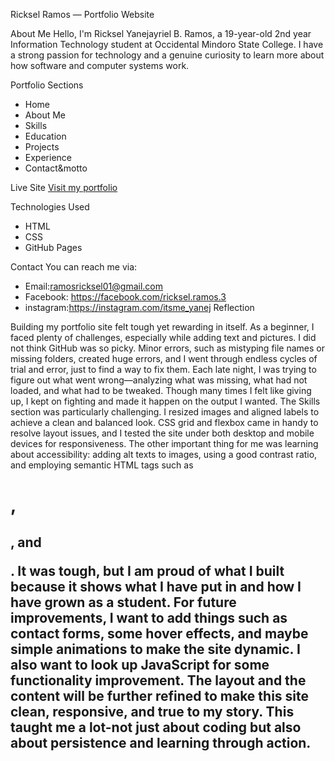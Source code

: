  Ricksel Ramos — Portfolio Website

About Me
Hello, I'm Ricksel Yanejayriel B. Ramos, a 19-year-old 2nd year Information Technology student at Occidental Mindoro State College. I have a strong passion for technology and a genuine curiosity to learn more about how software and computer systems work.

Portfolio Sections
- Home
- About Me
- Skills
- Education
- Projects
- Experience
- Contact&motto

Live Site
[Visit my portfolio](https://rickselramos.github.io/Ramos-PORTFOLIO/)

Technologies Used
- HTML
- CSS
- GitHub Pages

Contact
You can reach me via:
- Email:ramosricksel01@gmail.com
- Facebook: https://facebook.com/ricksel.ramos.3
- instagram:https://instagram.com/itsme_yanej
Reflection

Building my portfolio site felt tough yet rewarding in itself. As a beginner, I faced plenty of challenges, especially while adding text and pictures. I did not think GitHub was so picky. Minor errors, such as mistyping file names or missing folders, created huge errors, and I went through endless cycles of trial and error, just to find a way to fix them. Each late night, I was trying to figure out what went wrong—analyzing what was missing, what had not loaded, and what had to be tweaked. Though many times I felt like giving up, I kept on fighting and made it happen on the output I wanted. The Skills section was particularly challenging. I resized images and aligned labels to achieve a clean and balanced look. CSS grid and flexbox came in handy to resolve layout issues, and I tested the site under both desktop and mobile devices for responsiveness. 
The other important thing for me was learning about accessibility: adding alt texts to images, using a good contrast ratio, and employing semantic HTML tags such as <h1>, <h2>, and <p>. It was tough, but I am proud of what I built because it shows what I have put in and how I have grown as a student. 
For future improvements, I want to add things such as contact forms, some hover effects, and maybe simple animations to make the site dynamic. I also want to look up JavaScript for some functionality improvement. The layout and the content will be further refined to make this site clean, responsive, and true to my story. This taught me a lot-not just about coding but also about persistence and learning through action.
